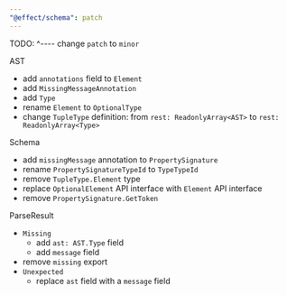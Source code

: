 ```yaml
---
"@effect/schema": patch
---
```


TODO: ^---- change `patch` to `minor`

AST

- add `annotations` field to `Element`
- add `MissingMessageAnnotation`
- add `Type`
- rename `Element` to `OptionalType`
- change `TupleType` definition: from `rest: ReadonlyArray<AST>` to `rest: ReadonlyArray<Type>`

Schema

- add `missingMessage` annotation to `PropertySignature`
- rename `PropertySignatureTypeId` to `TypeTypeId`
- remove `TupleType.Element` type
- replace `OptionalElement` API interface with `Element` API interface
- remove `PropertySignature.GetToken`

ParseResult

- `Missing`
  - add `ast: AST.Type` field
  - add `message` field
- remove `missing` export
- `Unexpected`
  - replace `ast` field with a `message` field

